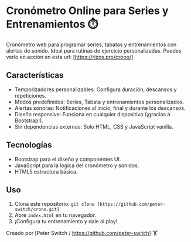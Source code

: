 # Cronómetro Online para Series y Entrenamientos ⏱️

Cronómetro web para programar series, tabatas y entrenamientos con alertas de sonido. Ideal para rutinas de ejercicio personalizadas.
Puedes verlo en acción en esta url: [https://rizos.pro/crono/]

## Características

- Temporizadores personalizables: Configura duración, descansos y repeticiones.
- Modos predefinidos: Series, Tabata y entrenamientos personalizados.
- Alertas sonoras: Notificaciones al inicio, final y durante los descansos.
- Diseño responsive: Funciona en cualquier dispositivo (¡gracias a Bootstrap!).
- Sin dependencias externas: Solo HTML, CSS y JavaScript vanilla.

## Tecnologías

- Bootstrap para el diseño y componentes UI.
- JavaScript para la lógica del cronómetro y sonidos.
- HTML5 estructura básica.

## Uso

1. Clona este repositorio: `git clone [https://github.com/peter-switch/crono.git]`
2. Abre `index.html` en tu navegador.
3. ¡Configura tu entrenamiento y dale al play!

Creado por [Peter Switch / https://github.com/peter-switch] 🏋️
